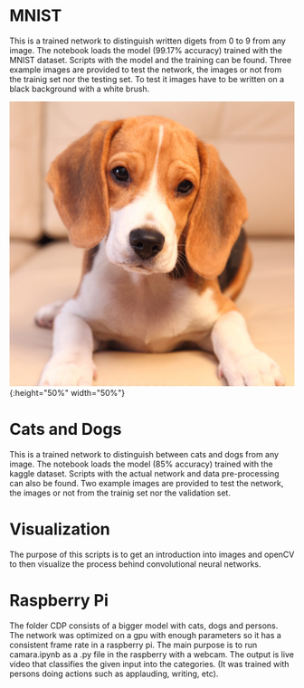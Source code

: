 # MNIST

This is a trained network to distinguish written digets from 0 to 9 from any image. The notebook loads the model (99.17% accuracy) trained with the MNIST dataset. Scripts with the model and the training can be found. Three example images are provided to test the network, the images or not from the trainig set nor the testing set. To test it images have to be written on a black background with a white brush.

![image-title-here](/media/dog.jpg){:height="50%" width="50%"}

# Cats and Dogs

This is a trained network to distinguish between cats and dogs from any image. The notebook loads the model (85% accuracy) trained with the kaggle dataset. Scripts with the actual network and data pre-processing can also be found. Two example images are provided to test the network, the images or not from the trainig set nor the validation set.

# Visualization

The purpose of this scripts is to get an introduction into images and openCV to then visualize the process behind convolutional neural networks.

# Raspberry Pi  

The folder CDP consists of a bigger model with cats, dogs and persons. The network was optimized on a gpu with enough parameters so it has a consistent frame rate in a raspberry pi. The main purpose is to run camara.ipynb as a .py file in the raspberry with a webcam. The output is live video that classifies the given input into the categories. (It was trained with persons doing actions such as applauding, writing, etc).  

